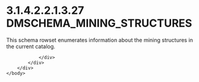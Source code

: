 <html dir="LTR" xmlns:mshelp="http://msdn.microsoft.com/mshelp" xmlns:ddue="http://ddue.schemas.microsoft.com/authoring/2003/5" xmlns:xlink="http://www.w3.org/1999/xlink" xmlns:tool="http://www.microsoft.com/tooltip">
    <head>
        <meta http-equiv="Content-Type" content="text/html; CHARSET=utf-8"></meta>
        <meta name="save" content="history"></meta>
        <title>3.1.4.2.2.1.3.27 DMSCHEMA_MINING_STRUCTURES</title>
        <xml>
            <mshelp:toctitle title="3.1.4.2.2.1.3.27 DMSCHEMA_MINING_STRUCTURES"></mshelp:toctitle>
            <mshelp:rltitle title="[MS-SSAS]: DMSCHEMA_MINING_STRUCTURES"></mshelp:rltitle>
            <mshelp:keyword index="A" term="9376c8e9-5c71-4928-92be-d54e8c1835da"></mshelp:keyword>
            <mshelp:attr name="DCSext.ContentType" value="open specification"></mshelp:attr>
            <mshelp:attr name="AssetID" value="9376c8e9-5c71-4928-92be-d54e8c1835da"></mshelp:attr>
            <mshelp:attr name="TopicType" value="kbRef"></mshelp:attr>
            <mshelp:attr name="DCSext.Title" value="[MS-SSAS]: DMSCHEMA_MINING_STRUCTURES" />
        </xml>
    </head>
    <body>
        <div id="header">
            <h1 class="heading">3.1.4.2.2.1.3.27 DMSCHEMA_MINING_STRUCTURES</h1>
        </div>
        <div id="mainSection">
            <div id="mainBody">
                <div id="allHistory" class="saveHistory"></div>
                <div id="sectionSection0" class="section" name="collapseableSection">
                    

<p>This schema rowset enumerates information about the mining
structures in the current catalog.</p>


                </div>
            </div>
        </div>
    </body>
</html>